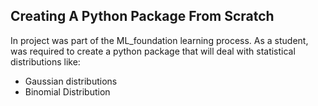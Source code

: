 ## Creating A Python Package From Scratch
In project was part of the ML_foundation learning process.
As a student, was required to create a python package that will deal with statistical distributions like:
- Gaussian distributions
- Binomial Distribution
